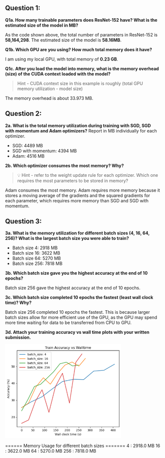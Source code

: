 ## **Question 1:**

**Q1a. How many trainable parameters does ResNet-152 have? What is the estimated size of the model in MB?**

As the code shown above, the total number of parameters in ResNet-152 is **58,164,298**. The estimated size of the model is **58.16MB**.

**Q1b. Which GPU are you using? How much total memory does it have?**

I am using my local GPU, with total memory of **0.23 GB**.

**Q1c. After you load the model into memory, what is the memory overhead (size) of the CUDA context loaded with the model?**

> Hint - CUDA context size in this example is roughly (total GPU memory utilization - model size)

The memory overhead is about 33.973 MB.

## Question 2:

**2a. What is the total memory utilization during training with SGD, SGD with momentum and Adam optimizers?** Report in MB individually for each optimizer.

- SGD: 4489 MB
- SGD with momentum: 4394 MB
- Adam: 4516 MB

**2b. Which optimizer consumes the most memory? Why?**

> 💡 Hint - refer to the weight update rule for each optimizer. Which one requires the most parameters to be stored in memory?

Adam consumes the most memory. Adam requires more memory because it stores a moving average of the gradients and the squared gradients for each parameter, which requires more memory than SGD and SGD with momentum.

## Question 3:

**3a. What is the memory utilization for different batch sizes (4, 16, 64, 256)? What is the largest batch size you were able to train?**

- Batch size 4: 2918 MB
- Batch size 16: 3622 MB
- Batch size 64: 5270 MB
- Batch size 256: 7818 MB

**3b. Which batch size gave you the highest accuracy at the end of 10 epochs?**

Batch size 256 gave the highest accuracy at the end of 10 epochs.

**3c. Which batch size completed 10 epochs the fastest (least wall clock time)? Why?**

Batch size 256 completed 10 epochs the fastest. This is because larger batch sizes allow for more efficient use of the GPU, as the GPU may spend more time waiting for data to be transferred from CPU to GPU.

**3d. Attach your training accuracy vs wall time plots with your written  submission.**

<img src="./output.png" style="zoom:67%;" />

====== Memory Usage for different batch sizes =======
4	: 2918.0 MB
16	: 3622.0 MB
64	: 5270.0 MB
256	: 7818.0 MB

